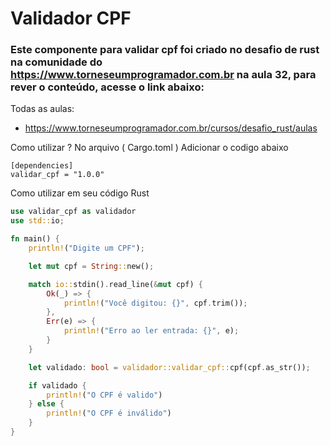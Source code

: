 # Validador CPF
### Este componente para validar cpf foi criado no desafio de rust na comunidade do https://www.torneseumprogramador.com.br na aula 32, para rever o conteúdo, acesse o link abaixo:

Todas as aulas:
- https://www.torneseumprogramador.com.br/cursos/desafio_rust/aulas

Como utilizar ?
No arquivo ( Cargo.toml )
Adicionar o codigo abaixo

```
[dependencies]
validar_cpf = "1.0.0"
```

Como utilizar em seu código Rust
```rust
use validar_cpf as validador
use std::io;

fn main() {
    println!("Digite um CPF");

    let mut cpf = String::new();

    match io::stdin().read_line(&mut cpf) {
        Ok(_) => {
            println!("Você digitou: {}", cpf.trim());
        },
        Err(e) => {
            println!("Erro ao ler entrada: {}", e);
        }
    }

    let validado: bool = validador::validar_cpf::cpf(cpf.as_str());

    if validado {
        println!("O CPF é valido")
    } else {
        println!("O CPF é inválido")
    }
}
```